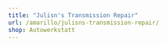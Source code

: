 ```yaml
---
title: "Julisn's Transmission Repair"
url: /amarillo/julisns-transmission-repair/
shop: Autowerkstatt
---
```

